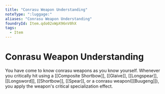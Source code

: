 ```yaml
---
title: "Conrasu Weapon Understanding"
noteType: ":luggage:"
aliases: "Conrasu Weapon Understanding"
foundryId: Item.qdo02xWpX96nV0hX
tags:
  - Item
---
```


# Conrasu Weapon Understanding

You have come to know conrasu weapons as you know yourself. Whenever you critically hit using a [[Composite Shortbow]], [[Glaive]], [[Longspear]], [[Longsword]], [[Shortbow]], [[Spear]], or a conrasu weapon([[Buugeng]]), you apply the weapon's critical specialization effect.

